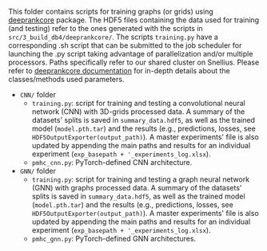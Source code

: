 This folder contains scripts for training graphs (or grids) using [deeprankcore](https://github.com/DeepRank/deeprank-core) package. The HDF5 files containing the data used for training (and testing) refer to the ones generated with the scripts in `src/3_build_db4/deeprankcore/`. The scripts `training.py` have a corresponding .sh script that can be submitted to the job scheduler for launching the .py script taking advantage of parallelization and/or multiple processors. Paths specifically refer to our shared cluster on Snellius. Please refer to [deeprankcore documentation](https://deeprankcore.readthedocs.io/en/latest/?badge=latest) for in-depth details about the classes/methods used parameters. 

- `CNN/` folder
   - `training.py`: script for training and testing a convolutional neural network (CNN) with 3D-grids processed data. A summary of the datasets' splits is saved in `summary_data.hdf5`, as well as the trained model (`model.pth.tar`) and the results (e.g., predictions, losses, see `HDF5OutputExporter(output_path)`). A master experiments' file is also updated by appending the main paths and results for an individual experiment (`exp_basepath + '_experiments_log.xlsx`).
   - `pmhc_cnn.py`: PyTorch-defined CNN architecture. 
- `GNN/` folder
   - `training.py`: script for training and testing a graph neural network (GNN) with graphs processed data. A summary of the datasets' splits is saved in `summary_data.hdf5`, as well as the trained model (`model.pth.tar`) and the results (e.g., predictions, losses, see `HDF5OutputExporter(output_path)`). A master experiments' file is also updated by appending the main paths and results for an individual experiment (`exp_basepath + '_experiments_log.xlsx`).
   - `pmhc_gnn.py`: PyTorch-defined GNN architectures. 